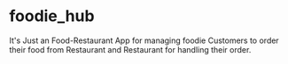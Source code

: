 # foodie_hub
It's Just an Food-Restaurant App for managing foodie Customers to order their food from Restaurant and Restaurant for handling their order.  
